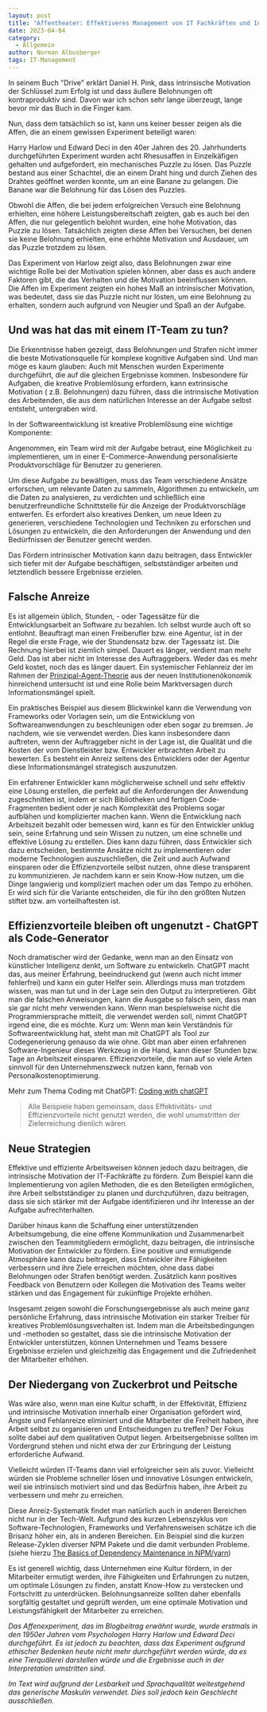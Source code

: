 ```yaml
---
layout: post
title: "Affentheater: Effektiveres Management von IT Fachkräften und Ingenieuren"
date: 2023-04-04
category:
  - Allgemein
author: Norman Albusberger
tags: IT-Management
---
```


In seinem Buch "Drive" erklärt Daniel H. Pink, dass intrinsische Motivation der Schlüssel zum Erfolg ist und dass äußere
Belohnungen oft kontraproduktiv sind.
Davon war ich schon sehr lange überzeugt, lange bevor mir das Buch in die Finger kam. 

Nun, dass dem tatsächlich so ist, kann uns keiner besser zeigen als die Affen, die an einem gewissen Experiment
beteiligt waren:

Harry Harlow und Edward Deci in den 40er Jahren des 20. Jahrhunderts durchgeführten Experiment wurden acht Rhesusaffen
in Einzelkäfigen gehalten und aufgefordert, ein mechanisches Puzzle zu lösen. Das Puzzle bestand aus einer Schachtel,
die an einem Draht hing und durch Ziehen des Drahtes geöffnet werden konnte, um an eine Banane zu gelangen. Die Banane
war die Belohnung für das Lösen des Puzzles.

Obwohl die Affen, die bei jedem erfolgreichen Versuch eine Belohnung erhielten, eine höhere Leistungsbereitschaft
zeigten, gab es auch bei den Affen, die nur gelegentlich belohnt wurden, eine hohe Motivation, das Puzzle zu lösen.
Tatsächlich zeigten diese Affen bei Versuchen, bei denen sie keine Belohnung erhielten, eine erhöhte Motivation und
Ausdauer, um das Puzzle trotzdem zu lösen.

Das Experiment von Harlow zeigt also, dass Belohnungen zwar eine wichtige Rolle bei der Motivation spielen können, aber
dass es auch andere Faktoren gibt, die das Verhalten und die Motivation beeinflussen können. Die Affen im Experiment
zeigten ein hohes Maß an intrinsischer Motivation, was bedeutet, dass sie das Puzzle nicht nur lösten, um eine Belohnung
zu erhalten, sondern auch aufgrund von Neugier und Spaß an der Aufgabe.

## Und was hat das mit einem IT-Team zu tun?

Die Erkenntnisse haben gezeigt, dass Belohnungen und Strafen nicht immer die beste Motivationsquelle für komplexe
kognitive Aufgaben sind. Und man möge es kaum glauben: Auch mit Menschen wurden Experimente durchgeführt, die auf die gleichen Ergebnisse kommen. Insbesondere für Aufgaben, die kreative Problemlösung erfordern, kann extrinsische Motivation (
z.B. Belohnungen) dazu führen, dass die intrinsische Motivation des Arbeitenden, die aus dem natürlichen Interesse an
der Aufgabe selbst entsteht, untergraben wird.

In der Softwareentwicklung ist kreative Problemlösung eine wichtige Komponente:

Angenommen, ein Team wird mit der Aufgabe betraut, eine Möglichkeit zu implementieren, um in einer E-Commerce-Anwendung personalisierte Produktvorschläge für Benutzer zu generieren.

Um diese Aufgabe zu bewältigen, muss das Team verschiedene Ansätze erforschen, um relevante Daten zu sammeln, Algorithmen zu entwickeln, um die Daten zu analysieren, zu verdichten und schließlich eine benutzerfreundliche Schnittstelle für die Anzeige der Produktvorschläge entwerfen. Es erfordert also kreatives Denken, um neue Ideen zu generieren, verschiedene Technologien und Techniken zu erforschen und Lösungen zu entwickeln, die den Anforderungen der Anwendung und den Bedürfnissen der Benutzer gerecht werden.

 Das Fördern intrinsischer Motivation
kann dazu beitragen, dass Entwickler sich tiefer mit der Aufgabe beschäftigen, selbstständiger arbeiten und letztendlich
bessere Ergebnisse erzielen. 

## Falsche Anreize

Es ist allgemein üblich, Stunden, - oder Tagessätze für die Entwicklungsarbeit an Software zu bezahlen. Ich selbst wurde
auch oft so entlohnt. Beauftragt man einen Freiberufler bzw. eine Agentur, ist in der Regel die erste Frage, wie der
Stundensatz bzw. der Tagessatz ist. Die Rechnung hierbei ist ziemlich simpel. Dauert es länger, verdient man mehr Geld. 
Das ist aber nicht im Interesse des Auftraggebers. Weder das es mehr Geld kostet, noch das es länger dauert. Ein systemischer
Fehlanreiz der im Rahmen der [Prinzipal-Agent-Theorie](https://de.wikipedia.org/wiki/Prinzipal-Agent-Theorie)
aus der neuen Institutionenökonomik hinreichend untersucht ist und eine Rolle beim Marktversagen durch
Informationsmängel spielt. 

Ein praktisches Beispiel aus diesem Blickwinkel kann die Verwendung von Frameworks oder Vorlagen sein, um die
Entwicklung von Softwareanwendungen zu beschleunigen oder eben sogar zu bremsen. Je nachdem, wie sie verwendet werden.
Dies kann insbesondere dann auftreten, wenn der Auftraggeber nicht in der Lage ist, die Qualität und die Kosten der vom
Dienstleister bzw. Entwickler erbrachten Arbeit zu bewerten. Es besteht ein Anreiz seitens des Entwicklers oder der Agentur diese Informationsmängel strategisch auszunutzen.

Ein erfahrener Entwickler kann möglicherweise schnell und sehr effektiv eine Lösung erstellen, die perfekt auf die
Anforderungen der Anwendung zugeschnitten ist, indem er sich Bibliotheken und fertigen Code-Fragmenten bedient oder je
nach Komplexität des Problems sogar aufblähen und komplizierter machen kann. Wenn die Entwicklung nach Arbeitszeit
bezahlt oder bemessen wird, kann es für den Entwickler unklug sein, seine Erfahrung und sein Wissen zu nutzen, um eine
schnelle und effektive Lösung zu erstellen.
Dies kann dazu führen, dass Entwickler sich dazu entscheiden, bestimmte Ansätze nicht zu implementieren oder moderne
Technologien auszuschließen, die Zeit und auch Aufwand einsparen oder die Effizienzvorteile selbst nutzen, ohne diese
transparent zu kommunizieren. Je nachdem kann er sein Know-How nutzen, um die Dinge langwierig und kompliziert machen
oder um das Tempo zu erhöhen. Er wird sich für die Variante entscheiden, die für ihn den größten Nutzen stiftet bzw. am vorteilhaftesten ist.

## Effizienzvorteile bleiben oft ungenutzt - ChatGPT als Code-Generator

Noch dramatischer wird der Gedanke, wenn man an den Einsatz von künstlicher Intelligenz denkt, um Software zu
entwickeln. ChatGPT macht das, aus meiner Erfahrung, beeindruckend gut (wenn auch nicht immer fehlerfrei) und kann ein guter Helfer sein.
Allerdings muss man trotzdem wissen, was man tut und in der Lage sein den Output zu interpretieren. Gibt man die
falschen Anweisungen, kann die Ausgabe so falsch sein, dass man sie gar nicht mehr verwenden kann. Wenn man bespielsweise nicht die Programmiersprache mitteilt, die verwendet werden soll, nimmt ChatGPT irgend eine, die es möchte. Kurz um: Wenn man kein Verständnis für Softwareentwicklung hat, steht man mit ChatGPT als Tool zur Codegenerierung genauso da wie ohne. Gibt
man aber einen erfahrenen Software-Ingenieur dieses Werkzeug in die Hand,
kann dieser Stunden bzw. Tage an Arbeitszeit einsparen. Effizienzvorteile, die man auf so viele Arten sinnvoll für den
Unternehmenszweck nutzen kann, fernab von Personalkostenoptimierung.

Mehr zum Thema Coding mit
ChatGPT: [Coding with chatGPT](https://medium.com/@tanyamarleytsui/coding-with-chatgpt-b50ab3fcb45f)

> Alle Beispiele haben gemeinsam, dass Effektivitäts- und Effizienzvorteile nicht genutzt werden, die wohl unumstritten
> der Zielerreichung dienlich wären.

## Neue Strategien

Effektive und effiziente Arbeitsweisen können jedoch dazu beitragen, die intrinsische Motivation der IT-Fachkräfte zu
fördern. Zum Beispiel kann die Implementierung von agilen Methoden, die es den Beteiligten ermöglichen, ihre Arbeit
selbstständiger zu planen und durchzuführen, dazu beitragen, dass sie sich stärker mit der Aufgabe identifizieren und
ihr Interesse an der Aufgabe aufrechterhalten. 

Darüber hinaus kann die Schaffung einer unterstützenden Arbeitsumgebung, die eine offene Kommunikation und
Zusammenarbeit zwischen den Teammitgliedern ermöglicht, dazu beitragen, die intrinsische Motivation der Entwickler zu
fördern. Eine positive und ermutigende Atmosphäre kann dazu beitragen, dass Entwickler ihre Fähigkeiten verbessern und
ihre Ziele erreichen möchten, ohne dass dabei Belohnungen oder Strafen benötigt werden. Zusätzlich kann positives Feedback von Benutzern oder Kollegen die Motivation des Teams weiter stärken und das Engagement für zukünftige Projekte erhöhen.

Insgesamt zeigen sowohl die Forschungsergebnisse als auch meine ganz persönliche Erfahrung, dass intrinsische Motivation ein starker Treiber für kreatives
Problemlösungsverhalten ist. Indem man die Arbeitsbedingungen und -methoden so gestaltet, dass sie die intrinsische
Motivation der Entwickler unterstützen, können Unternehmen und Teams bessere Ergebnisse erzielen und gleichzeitig das
Engagement und die Zufriedenheit der Mitarbeiter erhöhen. 

## Der Niedergang von Zuckerbrot und Peitsche

Was wäre also, wenn man eine Kultur schafft, in der
Effektivität, Effizienz und intrinsische Motivation innerhalb einer Organisation gefördert wird, Ängste und Fehlanreize
eliminiert und die Mitarbeiter die Freiheit haben, ihre Arbeit selbst zu organisieren und Entscheidungen zu treffen? Der Fokus sollte dabei auf dem qualitativen Output liegen. Arbeitsergebnisse sollten im Vordergrund stehen und nicht etwa der zur Erbringung der Leistung erforderliche Aufwand. 

Vielleicht würden IT-Teams dann viel erfolgreicher sein als zuvor. Vielleicht würden sie Probleme schneller lösen
und innovative Lösungen entwickeln, weil sie intrinsisch motiviert sind und das Bedürfnis haben, ihre Arbeit zu
verbessern und mehr zu erreichen.

Diese Anreiz-Systematik findet man natürlich auch in anderen Bereichen nicht nur in der Tech-Welt. Aufgrund des kurzen
Lebenszyklus von Software-Technologien, Frameworks und Verfahrensweisen schätze ich die Brisanz höher ein, als in
anderen Bereichen. Ein Beispiel sind die kurzen Release-Zyklen diverser NPM Pakete und die damit verbunden Probleme. (siehe
hierzu [The Basics of Dependency Maintenance in NPM/yarn](https://dev.to/th0rgall/the-basics-of-dependency-maintenance-in-npm-yarn-4c1l))

Es ist generell wichtig, dass Unternehmen eine Kultur fördern, in der Mitarbeiter ermutigt werden, ihre Fähigkeiten und
Erfahrungen zu nutzen, um optimale Lösungen zu finden, anstatt Know-How zu verstecken und Fortschritt zu unterdrücken. Belohnungsanreize sollten daher ebenfalls sorgfältig gestaltet und geprüft werden, um eine optimale Motivation und Leistungsfähigkeit der Mitarbeiter zu erreichen.

*Das Affenexperiment, das im Blogbeitrag erwähnt wurde, wurde erstmals in den 1950er Jahren vom Psychologen Harry Harlow
und Edward Deci durchgeführt. Es ist jedoch zu beachten, dass das Experiment aufgrund ethischer Bedenken heute nicht
mehr durchgeführt werden würde, da es eine Tierquälerei darstellen würde und die Ergebnisse auch in der Interpretation
umstritten sind.*

*Im Text wird aufgrund der Lesbarkeit und Sprachqualität weitestgehend das generische Maskulin verwendet. Dies soll
jedoch kein Geschlecht ausschließen.* 
